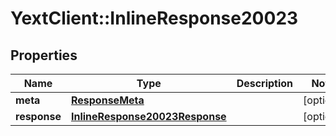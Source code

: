 # YextClient::InlineResponse20023

## Properties
Name | Type | Description | Notes
------------ | ------------- | ------------- | -------------
**meta** | [**ResponseMeta**](ResponseMeta.md) |  | [optional] 
**response** | [**InlineResponse20023Response**](InlineResponse20023Response.md) |  | [optional] 


